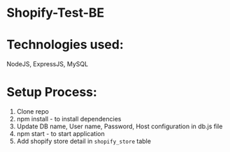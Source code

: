 # Shopify-Test-BE

# Technologies used:
NodeJS, ExpressJS, MySQL

# Setup Process:
1. Clone repo
2. npm install - to install dependencies
3. Update DB name, User name, Password, Host configuration in db.js file
4. npm start - to start application
5. Add shopify store detail in `shopify_store` table
